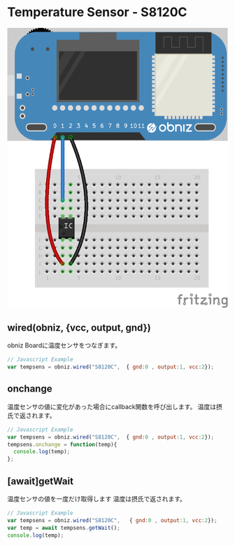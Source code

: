 # Temperature Sensor - S8120C





![photo of AnalogTemperatureSensor](./wired.png)



## wired(obniz, {vcc, output, gnd})
obniz Boardに温度センサをつなぎます。
```javascript
// Javascript Example
var tempsens = obniz.wired("S8120C",  { gnd:0 , output:1, vcc:2});
```

## onchange
温度センサの値に変化があった場合にcallback関数を呼び出します。
温度は摂氏で返されます。
```javascript
// Javascript Example
var tempsens = obniz.wired("S8120C",  { gnd:0 , output:1, vcc:2});
tempsens.onchange = function(temp){
  console.log(temp);
};
```


## [await]getWait

温度センサの値を一度だけ取得します
温度は摂氏で返されます。

```javascript
// Javascript Example
var tempsens = obniz.wired("S8120C",   { gnd:0 , output:1, vcc:2});
var temp = await tempsens.getWait();
console.log(temp);
```
 
